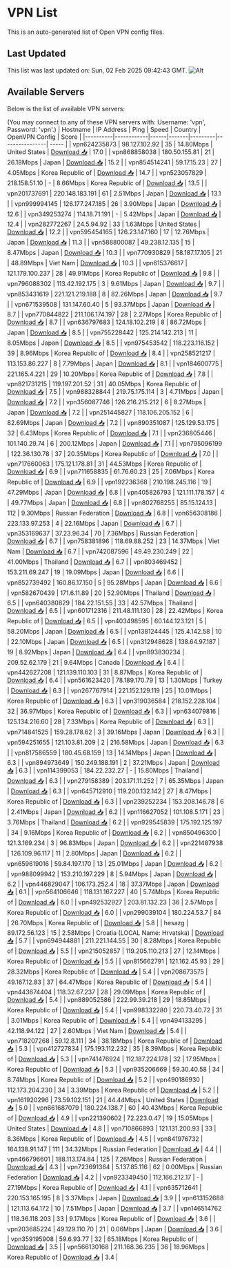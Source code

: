 # VPN List

This is an auto-generated list of Open VPN config files.

## Last Updated

This list was last updated on: Sun, 02 Feb 2025 09:42:43 GMT.
![Alt](https://repobeats.axiom.co/api/embed/186b98318ef1479477931607c1ad7d823f12451f.svg "Repobeats analytics image")

## Available Servers

Below is the list of available VPN servers:

(You may connect to any of these VPN servers with: Username: 'vpn', Password: 'vpn'.)
| Hostname | IP Address | Ping | Speed | Country | OpenVPN Config | Score |
|----------|------------|------|-------|---------|----------------| ----- |
| vpn624235873 | 98.127.102.92 | 35 | 14.80Mbps | United States | [Download 📥](./configs/server_0_US.ovpn) | 17.0 |
| vpn868858038 | 180.50.155.81 | 21 | 26.18Mbps | Japan | [Download 📥](./configs/server_1_JP.ovpn) | 15.2 |
| vpn854514241 | 59.17.15.23 | 27 | 4.05Mbps | Korea Republic of | [Download 📥](./configs/server_2_KR.ovpn) | 14.7 |
| vpn523057829 | 218.158.51.10 | - | 8.66Mbps | Korea Republic of | [Download 📥](./configs/server_3_KR.ovpn) | 13.5 |
| vpn201737691 | 220.148.183.191 | 61 | 2.51Mbps | Japan | [Download 📥](./configs/server_4_JP.ovpn) | 13.1 |
| vpn999994145 | 126.177.247.185 | 26 | 3.90Mbps | Japan | [Download 📥](./configs/server_5_JP.ovpn) | 12.6 |
| vpn349253274 | 114.18.71.191 | - | 5.42Mbps | Japan | [Download 📥](./configs/server_6_JP.ovpn) | 12.4 |
| vpn282772267 | 24.5.94.92 | 33 | 1.63Mbps | United States | [Download 📥](./configs/server_7_US.ovpn) | 12.2 |
| vpn595454165 | 126.23.147.160 | 17 | 12.76Mbps | Japan | [Download 📥](./configs/server_8_JP.ovpn) | 11.3 |
| vpn588800087 | 49.238.12.135 | 15 | 8.47Mbps | Japan | [Download 📥](./configs/server_9_JP.ovpn) | 10.3 |
| vpn770930829 | 58.187.17.105 | 21 | 48.89Mbps | Viet Nam | [Download 📥](./configs/server_10_VN.ovpn) | 10.3 |
| vpn615376617 | 121.179.100.237 | 28 | 49.91Mbps | Korea Republic of | [Download 📥](./configs/server_11_KR.ovpn) | 9.8 |
| vpn796088302 | 113.42.192.175 | 3 | 9.61Mbps | Japan | [Download 📥](./configs/server_12_JP.ovpn) | 9.7 |
| vpn853431619 | 221.121.219.188 | 8 | 82.26Mbps | Japan | [Download 📥](./configs/server_13_JP.ovpn) | 9.7 |
| vpn671539508 | 131.147.60.40 | 5 | 93.37Mbps | Japan | [Download 📥](./configs/server_14_JP.ovpn) | 8.7 |
| vpn770844822 | 211.106.174.197 | 28 | 2.27Mbps | Korea Republic of | [Download 📥](./configs/server_15_KR.ovpn) | 8.7 |
| vpn636797683 | 124.18.102.219 | 8 | 86.72Mbps | Japan | [Download 📥](./configs/server_16_JP.ovpn) | 8.5 |
| vpn755228442 | 125.214.142.213 | 11 | 8.05Mbps | Japan | [Download 📥](./configs/server_17_JP.ovpn) | 8.5 |
| vpn975453542 | 118.223.116.152 | 39 | 8.96Mbps | Korea Republic of | [Download 📥](./configs/server_18_KR.ovpn) | 8.4 |
| vpn258521217 | 113.153.86.227 | 8 | 7.79Mbps | Japan | [Download 📥](./configs/server_19_JP.ovpn) | 8.1 |
| vpn184600775 | 221.165.4.221 | 29 | 10.20Mbps | Korea Republic of | [Download 📥](./configs/server_20_KR.ovpn) | 7.8 |
| vpn821731215 | 119.197.201.52 | 31 | 40.05Mbps | Korea Republic of | [Download 📥](./configs/server_21_KR.ovpn) | 7.5 |
| vpn988328844 | 219.75.175.114 | 3 | 4.71Mbps | Japan | [Download 📥](./configs/server_22_JP.ovpn) | 7.2 |
| vpn356087746 | 126.216.215.212 | 6 | 8.27Mbps | Japan | [Download 📥](./configs/server_23_JP.ovpn) | 7.2 |
| vpn251445827 | 118.106.205.152 | 6 | 82.69Mbps | Japan | [Download 📥](./configs/server_24_JP.ovpn) | 7.2 |
| vpn890351087 | 125.129.53.175 | 32 | 6.43Mbps | Korea Republic of | [Download 📥](./configs/server_25_KR.ovpn) | 7.1 |
| vpn236805446 | 101.140.29.74 | 6 | 200.12Mbps | Japan | [Download 📥](./configs/server_26_JP.ovpn) | 7.1 |
| vpn795096199 | 122.36.130.78 | 37 | 20.35Mbps | Korea Republic of | [Download 📥](./configs/server_27_KR.ovpn) | 7.0 |
| vpn717660063 | 175.121.178.81 | 31 | 44.53Mbps | Korea Republic of | [Download 📥](./configs/server_28_KR.ovpn) | 6.9 |
| vpn711658835 | 61.76.60.23 | 25 | 7.06Mbps | Korea Republic of | [Download 📥](./configs/server_29_KR.ovpn) | 6.9 |
| vpn192236368 | 210.198.245.116 | 19 | 47.29Mbps | Japan | [Download 📥](./configs/server_30_JP.ovpn) | 6.8 |
| vpn405826793 | 121.111.178.157 | 4 | 49.77Mbps | Japan | [Download 📥](./configs/server_31_JP.ovpn) | 6.8 |
| vpn802768255 | 85.15.124.13 | 112 | 9.30Mbps | Russian Federation | [Download 📥](./configs/server_32_RU.ovpn) | 6.8 |
| vpn656308186 | 223.133.97.253 | 4 | 22.16Mbps | Japan | [Download 📥](./configs/server_33_JP.ovpn) | 6.7 |
| vpn353169637 | 37.23.96.34 | 70 | 7.36Mbps | Russian Federation | [Download 📥](./configs/server_34_RU.ovpn) | 6.7 |
| vpn758381896 | 118.69.88.252 | 23 | 14.37Mbps | Viet Nam | [Download 📥](./configs/server_35_VN.ovpn) | 6.7 |
| vpn742087596 | 49.49.230.249 | 22 | 41.00Mbps | Thailand | [Download 📥](./configs/server_36_TH.ovpn) | 6.7 |
| vpn803469452 | 153.211.69.247 | 19 | 19.09Mbps | Japan | [Download 📥](./configs/server_37_JP.ovpn) | 6.6 |
| vpn852739492 | 160.86.17.150 | 5 | 95.28Mbps | Japan | [Download 📥](./configs/server_38_JP.ovpn) | 6.6 |
| vpn582670439 | 171.6.11.89 | 20 | 52.90Mbps | Thailand | [Download 📥](./configs/server_39_TH.ovpn) | 6.5 |
| vpn640380829 | 184.22.151.55 | 33 | 42.57Mbps | Thailand | [Download 📥](./configs/server_40_TH.ovpn) | 6.5 |
| vpn601712316 | 211.48.111.130 | 28 | 22.42Mbps | Korea Republic of | [Download 📥](./configs/server_41_KR.ovpn) | 6.5 |
| vpn403498595 | 60.144.123.121 | 5 | 58.20Mbps | Japan | [Download 📥](./configs/server_42_JP.ovpn) | 6.5 |
| vpn138124445 | 125.4.142.58 | 10 | 22.10Mbps | Japan | [Download 📥](./configs/server_43_JP.ovpn) | 6.5 |
| vpn312948628 | 138.64.97.187 | 19 | 8.92Mbps | Japan | [Download 📥](./configs/server_44_JP.ovpn) | 6.4 |
| vpn893830234 | 209.52.62.179 | 21 | 9.64Mbps | Canada | [Download 📥](./configs/server_45_CA.ovpn) | 6.4 |
| vpn442627208 | 121.139.110.103 | 31 | 8.87Mbps | Korea Republic of | [Download 📥](./configs/server_46_KR.ovpn) | 6.4 |
| vpn561623420 | 78.189.170.79 | 13 | 1.30Mbps | Turkey | [Download 📥](./configs/server_47_TR.ovpn) | 6.3 |
| vpn267767914 | 221.152.129.119 | 25 | 10.01Mbps | Korea Republic of | [Download 📥](./configs/server_48_KR.ovpn) | 6.3 |
| vpn319036584 | 218.152.228.104 | 32 | 36.97Mbps | Korea Republic of | [Download 📥](./configs/server_49_KR.ovpn) | 6.3 |
| vpn634079816 | 125.134.216.60 | 28 | 7.33Mbps | Korea Republic of | [Download 📥](./configs/server_50_KR.ovpn) | 6.3 |
| vpn714841525 | 159.28.178.62 | 3 | 39.16Mbps | Japan | [Download 📥](./configs/server_51_JP.ovpn) | 6.3 |
| vpn594251655 | 121.103.81.209 | 2 | 216.58Mbps | Japan | [Download 📥](./configs/server_52_JP.ovpn) | 6.3 |
| vpn817586559 | 180.45.68.159 | 13 | 14.14Mbps | Japan | [Download 📥](./configs/server_53_JP.ovpn) | 6.3 |
| vpn894973649 | 150.249.188.191 | 2 | 37.21Mbps | Japan | [Download 📥](./configs/server_54_JP.ovpn) | 6.3 |
| vpn114399053 | 184.22.232.27 | - | 15.80Mbps | Thailand | [Download 📥](./configs/server_55_TH.ovpn) | 6.3 |
| vpn279158389 | 203.171.11.252 | 7 | 65.35Mbps | Japan | [Download 📥](./configs/server_56_JP.ovpn) | 6.3 |
| vpn645712910 | 119.200.132.142 | 27 | 8.47Mbps | Korea Republic of | [Download 📥](./configs/server_57_KR.ovpn) | 6.3 |
| vpn239252234 | 153.208.146.78 | 6 | 2.41Mbps | Japan | [Download 📥](./configs/server_58_JP.ovpn) | 6.2 |
| vpn116627052 | 101.108.5.171 | 23 | 3.76Mbps | Thailand | [Download 📥](./configs/server_59_TH.ovpn) | 6.2 |
| vpn929545839 | 175.192.125.197 | 34 | 9.16Mbps | Korea Republic of | [Download 📥](./configs/server_60_KR.ovpn) | 6.2 |
| vpn850496300 | 121.3.169.234 | 3 | 96.83Mbps | Japan | [Download 📥](./configs/server_61_JP.ovpn) | 6.2 |
| vpn221487938 | 126.109.96.117 | 11 | 2.80Mbps | Japan | [Download 📥](./configs/server_62_JP.ovpn) | 6.2 |
| vpn659619016 | 59.84.197.170 | 13 | 25.01Mbps | Japan | [Download 📥](./configs/server_63_JP.ovpn) | 6.2 |
| vpn988099942 | 153.210.197.229 | 8 | 5.94Mbps | Japan | [Download 📥](./configs/server_64_JP.ovpn) | 6.2 |
| vpn446829047 | 106.173.252.4 | 18 | 37.37Mbps | Japan | [Download 📥](./configs/server_65_JP.ovpn) | 6.1 |
| vpn564106646 | 118.131.167.227 | 40 | 5.74Mbps | Korea Republic of | [Download 📥](./configs/server_66_KR.ovpn) | 6.0 |
| vpn492532927 | 203.81.132.23 | 36 | 2.57Mbps | Korea Republic of | [Download 📥](./configs/server_67_KR.ovpn) | 6.0 |
| vpn299039104 | 180.224.53.7 | 84 | 26.70Mbps | Korea Republic of | [Download 📥](./configs/server_68_KR.ovpn) | 5.8 |
| hesazg | 89.172.56.123 | 15 | 2.58Mbps | Croatia (LOCAL Name: Hrvatska) | [Download 📥](./configs/server_69_HR.ovpn) | 5.7 |
| vpn694944881 | 211.221.144.55 | 30 | 8.28Mbps | Korea Republic of | [Download 📥](./configs/server_70_KR.ovpn) | 5.5 |
| vpn215052857 | 119.205.110.213 | 27 | 12.14Mbps | Korea Republic of | [Download 📥](./configs/server_71_KR.ovpn) | 5.5 |
| vpn815662791 | 121.162.45.93 | 29 | 28.32Mbps | Korea Republic of | [Download 📥](./configs/server_72_KR.ovpn) | 5.4 |
| vpn208673575 | 49.167.12.83 | 37 | 64.47Mbps | Korea Republic of | [Download 📥](./configs/server_73_KR.ovpn) | 5.4 |
| vpn443674404 | 118.32.67.237 | 28 | 29.09Mbps | Korea Republic of | [Download 📥](./configs/server_74_KR.ovpn) | 5.4 |
| vpn889052586 | 222.99.39.218 | 29 | 18.85Mbps | Korea Republic of | [Download 📥](./configs/server_75_KR.ovpn) | 5.4 |
| vpn998332280 | 220.73.40.72 | 31 | 3.01Mbps | Korea Republic of | [Download 📥](./configs/server_76_KR.ovpn) | 5.4 |
| vpn494133295 | 42.118.94.122 | 27 | 2.60Mbps | Viet Nam | [Download 📥](./configs/server_77_VN.ovpn) | 5.4 |
| vpn718207268 | 59.12.8.111 | 34 | 38.18Mbps | Korea Republic of | [Download 📥](./configs/server_78_KR.ovpn) | 5.3 |
| vpn412727834 | 175.193.112.232 | 35 | 8.39Mbps | Korea Republic of | [Download 📥](./configs/server_79_KR.ovpn) | 5.3 |
| vpn741476924 | 112.187.224.178 | 32 | 17.95Mbps | Korea Republic of | [Download 📥](./configs/server_80_KR.ovpn) | 5.3 |
| vpn935206669 | 59.30.40.58 | 34 | 8.74Mbps | Korea Republic of | [Download 📥](./configs/server_81_KR.ovpn) | 5.2 |
| vpn490186930 | 112.173.204.230 | 34 | 3.39Mbps | Korea Republic of | [Download 📥](./configs/server_82_KR.ovpn) | 5.2 |
| vpn161920296 | 73.59.102.151 | 21 | 44.44Mbps | United States | [Download 📥](./configs/server_83_US.ovpn) | 5.0 |
| vpn661687079 | 180.224.138.7 | 60 | 40.43Mbps | Korea Republic of | [Download 📥](./configs/server_84_KR.ovpn) | 4.9 |
| vpn221390602 | 72.223.0.47 | 19 | 15.05Mbps | United States | [Download 📥](./configs/server_85_US.ovpn) | 4.8 |
| vpn710866893 | 121.131.200.93 | 33 | 8.36Mbps | Korea Republic of | [Download 📥](./configs/server_86_KR.ovpn) | 4.5 |
| vpn841976732 | 164.138.91.147 | 111 | 34.32Mbps | Russian Federation | [Download 📥](./configs/server_87_RU.ovpn) | 4.4 |
| vpn466796601 | 188.113.174.84 | 125 | 7.26Mbps | Russian Federation | [Download 📥](./configs/server_88_RU.ovpn) | 4.3 |
| vpn723691364 | 5.137.85.116 | 62 | 0.00Mbps | Russian Federation | [Download 📥](./configs/server_89_RU.ovpn) | 4.2 |
| vpn923349450 | 112.166.212.17 | - | 27.19Mbps | Korea Republic of | [Download 📥](./configs/server_90_KR.ovpn) | 4.1 |
| vpn635712641 | 220.153.165.195 | 8 | 3.37Mbps | Japan | [Download 📥](./configs/server_91_JP.ovpn) | 3.9 |
| vpn613152688 | 121.113.64.172 | 10 | 7.51Mbps | Japan | [Download 📥](./configs/server_92_JP.ovpn) | 3.7 |
| vpn146514762 | 118.36.118.203 | 33 | 9.17Mbps | Korea Republic of | [Download 📥](./configs/server_93_KR.ovpn) | 3.6 |
| vpn203685224 | 49.129.110.70 | 21 | 0.06Mbps | Japan | [Download 📥](./configs/server_94_JP.ovpn) | 3.6 |
| vpn359195908 | 59.6.93.77 | 32 | 65.18Mbps | Korea Republic of | [Download 📥](./configs/server_95_KR.ovpn) | 3.5 |
| vpn566130168 | 211.168.36.235 | 36 | 18.96Mbps | Korea Republic of | [Download 📥](./configs/server_96_KR.ovpn) | 3.4 |
